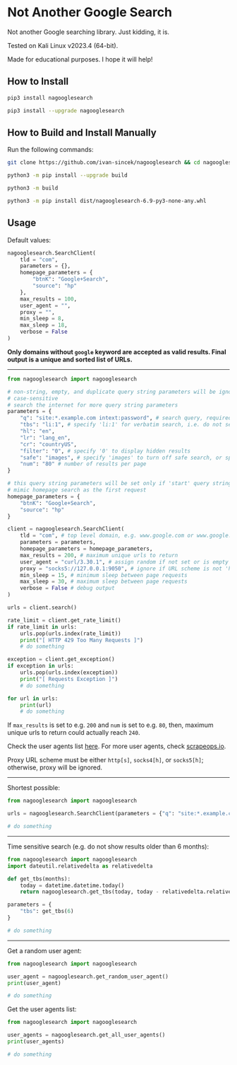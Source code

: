 # Not Another Google Search

Not another Google searching library. Just kidding, it is.

Tested on Kali Linux v2023.4 (64-bit).

Made for educational purposes. I hope it will help!

## How to Install

```bash
pip3 install nagooglesearch

pip3 install --upgrade nagooglesearch
```

## How to Build and Install Manually

Run the following commands:

```bash
git clone https://github.com/ivan-sincek/nagooglesearch && cd nagooglesearch

python3 -m pip install --upgrade build

python3 -m build

python3 -m pip install dist/nagooglesearch-6.9-py3-none-any.whl
```

## Usage

Default values:

```python
nagooglesearch.SearchClient(
	tld = "com",
	parameters = {},
	homepage_parameters = {
		"btnK": "Google+Search",
		"source": "hp"
	},
	max_results = 100,
	user_agent = "",
	proxy = "",
	min_sleep = 8,
	max_sleep = 18,
	verbose = False
)
```

**Only domains without `google` keyword are accepted as valid results. Final output is a unique and sorted list of URLs.**

---

```python
from nagooglesearch import nagooglesearch

# non-string, empty, and duplicate query string parameters will be ignored
# case-sensitive
# search the internet for more query string parameters
parameters = {
	"q": "site:*.example.com intext:password", # search query, required
	"tbs": "li:1", # specify 'li:1' for verbatim search, i.e. do not search alternate spellings, etc.
	"hl": "en",
	"lr": "lang_en",
	"cr": "countryUS",
	"filter": "0", # specify '0' to display hidden results
	"safe": "images", # specify 'images' to turn off safe search, or specify 'active' to turn on safe search
	"num": "80" # number of results per page
}

# this query string parameters will be set only if 'start' query string parameter is not set or is zero
# mimic homepage search as the first request
homepage_parameters = {
	"btnK": "Google+Search",
	"source": "hp"
}

client = nagooglesearch.SearchClient(
	tld = "com", # top level domain, e.g. www.google.com or www.google.hr
	parameters = parameters,
	homepage_parameters = homepage_parameters,
	max_results = 200, # maximum unique urls to return
	user_agent = "curl/3.30.1", # assign random if not set or is empty
	proxy = "socks5://127.0.0.1:9050", # ignore if URL scheme is not 'http[s], 'socks4[h]', or 'socks5[h]'
	min_sleep = 15, # minimum sleep between page requests
	max_sleep = 30, # maximum sleep between page requests
	verbose = False # debug output
)

urls = client.search()

rate_limit = client.get_rate_limit()
if rate_limit in urls:
	urls.pop(urls.index(rate_limit))
	print("[ HTTP 429 Too Many Requests ]")
	# do something

exception = client.get_exception()
if exception in urls:
	urls.pop(urls.index(exception))
	print("[ Requests Exception ]")
	# do something

for url in urls:
	print(url)
	# do something
```

If `max_results` is set to e.g. `200` and `num` is set to e.g. `80`, then, maximum unique urls to return could actually reach `240`.

Check the user agents list [here](https://github.com/ivan-sincek/nagooglesearch/blob/main/src/nagooglesearch/user_agents.txt). For more user agents, check [scrapeops.io](https://scrapeops.io).

Proxy URL scheme must be either `http[s]`, `socks4[h]`, or `socks5[h]`; otherwise, proxy will be ignored.

---

Shortest possible:

```python
from nagooglesearch import nagooglesearch

urls = nagooglesearch.SearchClient(parameters = {"q": "site:*.example.com intext:password"}).search()

# do something
```

---

Time sensitive search (e.g. do not show results older than 6 months):

```python
from nagooglesearch import nagooglesearch
import dateutil.relativedelta as relativedelta

def get_tbs(months):
	today = datetime.datetime.today()
	return nagooglesearch.get_tbs(today, today - relativedelta.relativedelta(months = months))

parameters = {
	"tbs": get_tbs(6)
}

# do something
```

---

Get a random user agent:

```python
from nagooglesearch import nagooglesearch

user_agent = nagooglesearch.get_random_user_agent()
print(user_agent)

# do something
```

Get the user agents list:

```python
from nagooglesearch import nagooglesearch

user_agents = nagooglesearch.get_all_user_agents()
print(user_agents)

# do something
```
